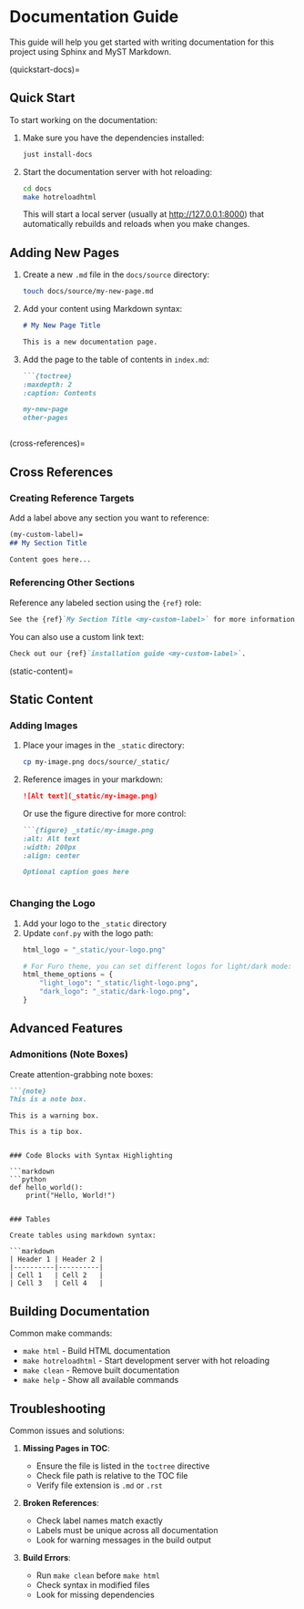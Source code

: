 <!--
Copyright (c) 2025, Steve Morin

Permission is hereby granted, free of charge, to any person obtaining a copy of this software and associated documentation files (the "Software"), to deal in the Software without restriction, including without limitation the rights to use, copy, modify, merge, publish, distribute, sublicense, and/or sell copies of the Software, and to permit persons to whom the Software is furnished to do so, subject to the following conditions:

The above copyright notice and this permission notice shall be included in all copies or substantial portions of the Software.

THE SOFTWARE IS PROVIDED "AS IS", WITHOUT WARRANTY OF ANY KIND, EXPRESS OR IMPLIED, INCLUDING BUT NOT LIMITED TO THE WARRANTIES OF MERCHANTABILITY, FITNESS FOR A PARTICULAR PURPOSE AND NONINFRINGEMENT. IN NO EVENT SHALL THE AUTHORS OR COPYRIGHT HOLDERS BE LIABLE FOR ANY CLAIM, DAMAGES OR OTHER LIABILITY, WHETHER IN AN ACTION OF CONTRACT, TORT OR OTHERWISE, ARISING FROM, OUT OF OR IN CONNECTION WITH THE SOFTWARE OR THE USE OR OTHER DEALINGS IN THE SOFTWARE.
-->
# Documentation Guide

This guide will help you get started with writing documentation for this project using Sphinx and MyST Markdown.

(quickstart-docs)=
## Quick Start

To start working on the documentation:

1. Make sure you have the dependencies installed:
   ```bash
   just install-docs
   ```

2. Start the documentation server with hot reloading:
   ```bash
   cd docs
   make hotreloadhtml
   ```
   This will start a local server (usually at http://127.0.0.1:8000) that automatically rebuilds and reloads when you make changes.

## Adding New Pages

1. Create a new `.md` file in the `docs/source` directory:
   ```bash
   touch docs/source/my-new-page.md
   ```

2. Add your content using Markdown syntax:
   ```markdown
   # My New Page Title

   This is a new documentation page.
   ```

3. Add the page to the table of contents in `index.md`:
   ```markdown
   ```{toctree}
   :maxdepth: 2
   :caption: Contents

   my-new-page
   other-pages
   ```
   ```

(cross-references)=
## Cross References

### Creating Reference Targets

Add a label above any section you want to reference:

```markdown
(my-custom-label)=
## My Section Title

Content goes here...
```

### Referencing Other Sections

Reference any labeled section using the `{ref}` role:

```markdown
See the {ref}`My Section Title <my-custom-label>` for more information.
```

You can also use a custom link text:
```markdown
Check out our {ref}`installation guide <my-custom-label>`.
```

(static-content)=
## Static Content

### Adding Images

1. Place your images in the `_static` directory:
   ```bash
   cp my-image.png docs/source/_static/
   ```

2. Reference images in your markdown:
   ```markdown
   ![Alt text](_static/my-image.png)
   ```

   Or use the figure directive for more control:
   ```markdown
   ```{figure} _static/my-image.png
   :alt: Alt text
   :width: 200px
   :align: center

   Optional caption goes here
   ```
   ```

### Changing the Logo

1. Add your logo to the `_static` directory
2. Update `conf.py` with the logo path:
   ```python
   html_logo = "_static/your-logo.png"

   # For Furo theme, you can set different logos for light/dark mode:
   html_theme_options = {
       "light_logo": "_static/light-logo.png",
       "dark_logo": "_static/dark-logo.png",
   }
   ```

## Advanced Features

### Admonitions (Note Boxes)

Create attention-grabbing note boxes:

```markdown
```{note}
This is a note box.
```

```{warning}
This is a warning box.
```

```{tip}
This is a tip box.
```
```

### Code Blocks with Syntax Highlighting

```markdown
```python
def hello_world():
    print("Hello, World!")
```
```

### Tables

Create tables using markdown syntax:

```markdown
| Header 1 | Header 2 |
|----------|----------|
| Cell 1   | Cell 2   |
| Cell 3   | Cell 4   |
```

## Building Documentation

Common make commands:

- `make html` - Build HTML documentation
- `make hotreloadhtml` - Start development server with hot reloading
- `make clean` - Remove built documentation
- `make help` - Show all available commands

## Troubleshooting

Common issues and solutions:

1. **Missing Pages in TOC**:
   - Ensure the file is listed in the `toctree` directive
   - Check file path is relative to the TOC file
   - Verify file extension is `.md` or `.rst`

2. **Broken References**:
   - Check label names match exactly
   - Labels must be unique across all documentation
   - Look for warning messages in the build output

3. **Build Errors**:
   - Run `make clean` before `make html`
   - Check syntax in modified files
   - Look for missing dependencies
